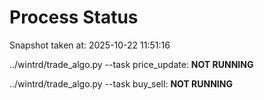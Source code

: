 # Process Status

Snapshot taken at: 2025-10-22 11:51:16

../wintrd/trade_algo.py --task price_update: **NOT RUNNING**

../wintrd/trade_algo.py --task buy_sell: **NOT RUNNING**

